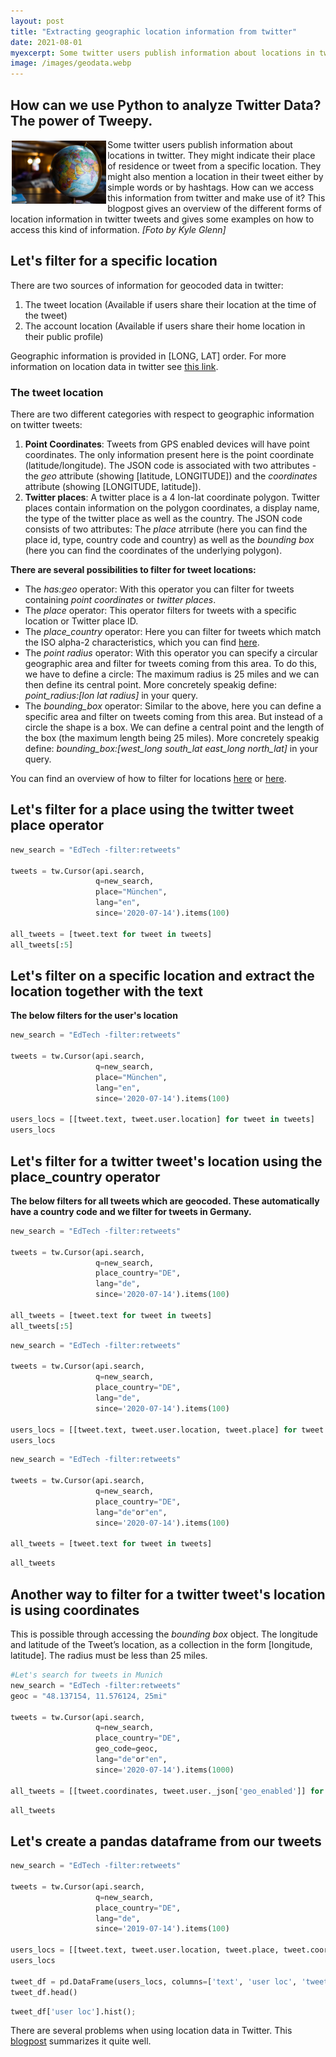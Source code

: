 ```yaml
---
layout: post
title: "Extracting geographic location information from twitter"
date: 2021-08-01
myexcerpt: Some twitter users publish information about locations in twitter. They might indicate their place of residence or tweet from a specific location. They might also mention a location in their tweet either by simple words or by hashtags. How can we access this information from twitter and make use of it? 
image: /images/geodata.webp
---
```



## How can we use Python to analyze Twitter Data? The power of Tweepy.  

<img src="/images/geodata.webp" alt="geodata" style="float:left;margin: 2px 2px 2px 2px;max-width:30%;"/>

Some twitter users publish information about locations in twitter. They might indicate their place of residence or tweet from a specific location. They might also mention a location in their tweet either by simple words or by hashtags. How can we access this information from twitter and make use of it? This blogpost gives an overview of the different forms of location information in twitter tweets and gives some examples on how to access this kind of information. *[Foto by Kyle Glenn]*

## Let's filter for a specific location

There are two sources of information for geocoded data in twitter: 

1. The tweet location (Available if users share their location at the time of the tweet)
2. The account location (Available if users share their home location in their public profile) 

Geographic information is provided in [LONG, LAT] order. For more information on location data in twitter see [this link](https://developer.twitter.com/en/docs/tutorials/filtering-tweets-by-location).

### The tweet location

There are two different categories with respect to geographic information on twitter tweets: 

1. **Point Coordinates**: Tweets from GPS enabled devices will have point coordinates. The only information present here is the point coordinate (latitude/longitude). The JSON code is associated with two attributes - the *geo* attribute (showing [latitude, LONGITUDE]) and the *coordinates* attribute (showing [LONGITUDE, latitude]). 
2. **Twitter places**: A twitter place is a 4 lon-lat coordinate polygon. Twitter places contain information on the polygon coordinates, a display name, the type of the twitter place as well as the country. The JSON code consists of two attributes: The *place* atrribute (here you can find the place id, type, country code and country) as well as the *bounding box* (here you can find the coordinates of the underlying polygon). 

**There are several possibilities to filter for tweet locations:**

* The *has:geo* operator: With this operator you can filter for tweets containing *point coordinates* or *twitter places*. 
* The *place* operator: This operator filters for tweets with a specific location or Twitter place ID. 
* The *place_country* operator: Here you can filter for tweets which match the ISO alpha-2 characteristics, which you can find [here](http://en.wikipedia.org/wiki/ISO_3166-1_alpha-2). 
* The *point radius* operator: With this operator you can specify a circular geographic area and filter for tweets coming from this area. To do this, we have to define a circle: The maximum radius is 25 miles and we can then define its central point. More concretely speakig define: *point_radius:[lon lat radius]* in your query.
* The *bounding_box* operator: Similar to the above, here you can define a specific area and filter on tweets coming from this area. But instead of a circle the shape is a box. We can define a central point and the length of the box (the maximum length being 25 miles). More concretely speakig define: *bounding_box:[west_long south_lat east_long north_lat]* in your query. 

You can find an overview of how to filter for locations [here](https://developer.twitter.com/en/docs/tutorials/filtering-tweets-by-location) or [here](https://developer.twitter.com/en/docs/twitter-api/enterprise/rules-and-filtering/enterprise-operators#listofoperators).

## Let's filter for a place using the twitter tweet place operator


```python
new_search = "EdTech -filter:retweets"

tweets = tw.Cursor(api.search,
                   q=new_search,
                   place="München",
                   lang="en",
                   since='2020-07-14').items(100)

all_tweets = [tweet.text for tweet in tweets]
all_tweets[:5]
```

## Let's filter on a specific location and extract the location together with the text

**The below filters for the user's location**


```python
new_search = "EdTech -filter:retweets"

tweets = tw.Cursor(api.search,
                   q=new_search,
                   place="München",
                   lang="en",
                   since='2020-07-14').items(100)

users_locs = [[tweet.text, tweet.user.location] for tweet in tweets]
users_locs
```

## Let's filter for a twitter tweet's location using the place_country operator

**The below filters for all tweets which are geocoded. These automatically have a country code and we filter for tweets in Germany.**


```python
new_search = "EdTech -filter:retweets"

tweets = tw.Cursor(api.search,
                   q=new_search,
                   place_country="DE",
                   lang="de",
                   since='2020-07-14').items(100)

all_tweets = [tweet.text for tweet in tweets]
all_tweets[:5]
```

```python
new_search = "EdTech -filter:retweets"

tweets = tw.Cursor(api.search,
                   q=new_search,
                   place_country="DE",
                   lang="de",
                   since='2020-07-14').items(100)

users_locs = [[tweet.text, tweet.user.location, tweet.place] for tweet in tweets]
users_locs
```

```python
new_search = "EdTech -filter:retweets"

tweets = tw.Cursor(api.search,
                   q=new_search,
                   place_country="DE",
                   lang="de"or"en",
                   since='2020-07-14').items(100)

all_tweets = [tweet.text for tweet in tweets]
```


```python
all_tweets
```


## Another way to filter for a twitter tweet's location is using coordinates 

This is possible through accessing the *bounding box* object. The longitude and latitude of the Tweet’s location, as a collection in the form [longitude, latitude]. The radius must be less than 25 miles. 


```python
#Let's search for tweets in Munich 
new_search = "EdTech -filter:retweets"
geoc = "48.137154, 11.576124, 25mi"

tweets = tw.Cursor(api.search,
                   q=new_search,
                   place_country="DE",
                   geo_code=geoc, 
                   lang="de"or"en",
                   since='2020-07-14').items(1000)

all_tweets = [[tweet.coordinates, tweet.user._json['geo_enabled']] for tweet in tweets]
```


```python
all_tweets
```


## Let's create a pandas dataframe from our tweets


```python
new_search = "EdTech -filter:retweets"

tweets = tw.Cursor(api.search,
                   q=new_search,
                   place_country="DE",
                   lang="de",
                   since='2019-07-14').items(100)

users_locs = [[tweet.text, tweet.user.location, tweet.place, tweet.coordinates, tweet.created_at] for tweet in tweets]
users_locs

tweet_df = pd.DataFrame(users_locs, columns=['text', 'user loc', 'tweet loc', 'tweet coordinates', 'tweet date'])
tweet_df.head()
```



```python
tweet_df['user loc'].hist();
```  

There are several problems when using location data in Twitter. This [blogpost](https://towardsdatascience.com/twitter-location-analysis-c488c967a41f) summarizes it quite well. 














